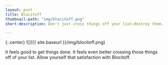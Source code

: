 ```yaml
---
layout: post
title: Blocitoff
thumbnail-path: "img/blocitoff.png"
short-description: Don't just cross things off your list—destroy them.

---
```


{:.center}
![]({{ site.baseurl }}/img/blocitoff.png)

It feels good to get things done. It feels even better crossing those things off of your list. Allow yourself that satisfaction with Blocitoff.